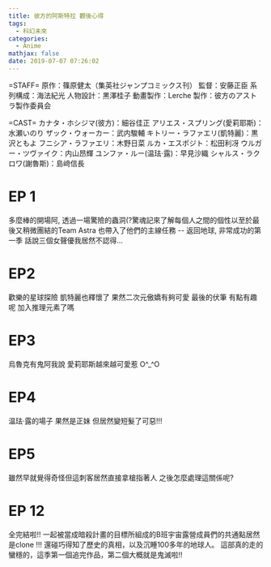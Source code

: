 ```yaml
---
title: 彼方的阿斯特拉 觀後心得
tags:
  - 科幻未來
categories:
  - Anime
mathjax: false
date: 2019-07-07 07:26:02
---
```


=STAFF=
原作：篠原健太（集英社ジャンプコミックス刊）
監督：安藤正臣
系列構成：海法紀光
人物設計：黒澤桂子
動畫製作：Lerche
製作：彼方のアストラ製作委員会

=CAST=
カナタ・ホシジマ(彼方)：細谷佳正
アリエス・スプリング(愛莉耶斯)：水瀬いのり
ザック・ウォーカー：武内駿輔
キトリー・ラファエリ(凱特麗)：黒沢ともよ
フニシア・ラファエリ：木野日菜 
ルカ・エスポジト：松田利冴 
ウルガー・ツヴァイク：内山昂輝 
ユンファ・ルー(温珐·露)：早見沙織
シャルス・ラクロワ(謝魯斯)：島﨑信長
<!--more-->

# EP 1
多麼棒的開場阿, 透過一場驚險的蟲洞(?驚魂記來了解每個人之間的個性以至於最後又稍微團結的Team Astra
也帶入了他們的主線任務 -- 返回地球, 非常成功的第一季 話說三個女聲優我居然不認得...

# EP2
歡樂的星球探險 凱特麗也釋懷了 果然二次元傲嬌有夠可愛
最後的伏筆 有點有趣呢 加入推理元素了嗎

# EP3
烏魯克有鬼阿我說 愛莉耶斯越來越可愛惹 O^_^O

# EP4
温珐·露的場子 果然是正妹 但居然變短髮了可惡!!!

# EP5
雖然早就覺得奇怪但這刺客居然直接拿槍指著人 之後怎麼處理這關係呢?

# EP 12
全完結啦!!
一起被當成暗殺計畫的目標所組成的B班宇宙露營成員們的共通點居然是clone !!!
還碰巧得知了歷史的真相，以及沉睡100多年的地球人。
這部真的走的蠻穩的，這季第一個追完作品，第二個大概就是鬼滅啦!!
